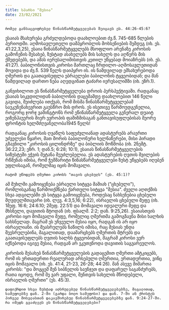 ```yaml
---
title: სპარსი "მესია" 
date: 23/02/2021
---
```


`რომელ განსაცვიფრებელ წინასწარმეტყველებას შეიცავს ეს. 44:26-45:6?`

ესაიას მსახურება გრძელდებოდა დაახლოებით ძვ.წ. 745-685 წლების პერიოდში. აღმოსავლეთელი დამპყრობლის მოხსენიების შემდეგ (იხ. ეს. 41:22,3,25), ესაია წინასწარმეტყველებს მსოფლიო არენაზე კიროსის გამოჩენის შესახებ, ზუსტად ასახელებს მის სახელს და აღწერს მის ქმედებებს, და ამას იერუსალიმისთვის კეთილ უწყებად მოიაზრებს (იხ. ეს. 41:27). ბაბილონისთვის კიროსი მართლაც  ჩრდილო-აღმოსავლეთიდან მოვიდა და ძვ.წ. 539 წელს დაიპყრო ის. ის ნამდვილად ემსახურებოდა ღმერთს და გაათავისუფლა ებრაელები ბაბილონის ტყვეობიდან; და მან ნამდვილად დართო ნება აღედგინათ ტაძარი იერუსალიმში (იხ. ეზრ.1).

განვიხილოთ ეს წინასწარმეტყველება დროის პერსპექტივაში. რადგანაც ესაიას სიკვდილიდან ბაბილონის დაცემამდე  დაახლოებით 146 წელი გავიდა, შეიძლება ითქვას, რომ მისმა წინასწარმეტყველებამ საუკუნენახევრით გაუსწრო მის დროს. ეს ისეთივე წარმოუდგენელია, როგორც ჯორჯ ვაშინგტონს რომ ეწინასწარმეტყველა გენერალ დუაიტ ეიზენჰაუერის მიერ ევროპის ფაშიზმისაგან განთავისუფლებისას მეორე ფრონტის ხელმძღვანელობა1945 წელს!

რადგანაც კიროსის ღვაწლს საფუძვლიანად ადასტურებს არაერთი უძველესი წყარო, მათ შორის ბაბილონური ხელნაწერები, მისი პირადი გზავნილი "კიროსის ცილინდრზე" და ბიბლიის მოწმობა (იხ. 2ნეშტ. 36:22,23; ეზრ. 1; დან.5; 6:28; 10:1), ესაიას წინასწარმეტყველების სიზუსტეში ეჭვის შეტანა შეუძლებელია. ეს ადასტურების ღვთის შვილების რწმენას იმისა, რომ ჭეშმარიტი წინასწარმეტყველები ზუსტ უწყებებს იღებენ უფლისაგან, რომელმაც იცის მომავალი. 

`რატომ უწოდებს ღმერთი კიროსს "თავის ცხებულს" (ეს. 45:1)?`

ამ მუხლში გამოიყენება ებრაული სიტყვა მაშიახ ("ცხებული"), რომლისგანაც წარმოიქმნება ქართული სიტყვა "მესია". ძველი აღთქმის სხვა ადგილებში ეს სიტყვა გამოიყენება, როდესაც ნახსენებია ცხებული მღვდელმთავარი (იხ. ლევ. 4:3,5,16; 6:22), ისრაელის ცხებული მეფე (იხ. 1მეფ. 16:6; 24:6.10; 2მეფ. 22:51) და მომავალი იდეალური მეფე და მხსნელი, დავითის შტოდან (იხ. ფსალმ. 2:2; დან. 9:25,26). ესაიასთვის კიროსი იყო მომავალი მეფე, რომელიც ღმერთმა გამოგზავნა მისი ხალხის სახსნელად. მაგრამ ეს უჩვეულო მესია იყო, რადგან ის არ იყო ისრაელიანი.  ის შეასრულებს ნაწილს იმისა, რაც მესიას უნდა შეესრულებინა, მაგალითად, დაამარცხებს ღმერთის მტრებს და გაათავისუფლებს ღვთის ხალხს ტყვეობიდან, მაგრამ კიროსი ვერ იქნებოდა იგივე მესია, რადგან არ ეკუთვნოდა დავითის საგვარეულოს.

კიროსის შესახებ წინასწარმეტყველების გადაცემით ღმერთი ამტკიცებს, რომ ის ერთადერთი რეალურად არსებული ღმერთია, ერთადერთია, ვინც იცის მომავალი (იხ. ეს. 41:4, 21-23, 26-28; 44:26). მან ასევე მიმართა კიროსს: "და მოგცემ შენ სიბნელის საუნჯეთ და დაფარულ საგანძურებს, რათა იცოდე, რომ მე ვარ უფალი, შენთვის სახელის მწოდებელი, ისრაელის ღმერთი" (ეს. 45:3).

`დაფიქრდით სხვა ზუსტად აღსრულებულ წინასწარმეტყველებებზე, მაგალითად, სამეფოებზე დან. 2-ში (გარდა ბოლო სამეფოსი) და დან. 7-ში ან ქრისტეს პირველ მოსვლასთან დაკავშირებულ წინასწარმეტყველებებზე დან. 9:24-27-ში. რა იმედს გვაძლევს ეს წინასწარმეტყველებები?`
